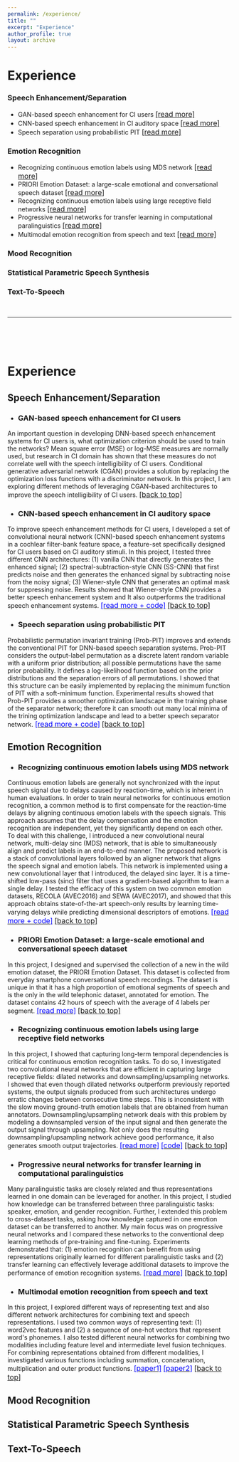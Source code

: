 ```yaml
---
permalink: /experience/
title: ""
excerpt: "Experience"
author_profile: true
layout: archive
---
```

<a name="top"></a>
# Experience

### Speech Enhancement/Separation

* GAN-based speech enhancement for CI users <font size="-0.5"><span style="color:blue;"><a href="#gan-enhancement">[read more]</a></span></font>
* CNN-based speech enhancement in CI auditory space <font size="-0.5"><span style="color:blue;"><a href="#cnn-enhancement">[read more]</a></span></font>
* Speech separation using probabilistic PIT <font size="-0.5"><span style="color:blue;"><a href="#pit">[read more]</a></span></font>

### Emotion Recognition

* Recognizing continuous emotion labels using MDS network <font size="-0.5"><span style="color:blue;"><a href="#mds-net">[read more]</a></span></font>
* PRIORI Emotion Dataset: a large-scale emotional and conversational speech dataset <font size="-0.5"><span style="color:blue;"><a href="#priori-emd">[read more]</a></span></font>
* Recognizing continuous emotion labels using large receptive field networks <font size="-0.5"><span style="color:blue;"><a href="#lr-nets">[read more]</a></span></font>
* Progressive neural networks for transfer learning in computational paralinguistics <font size="-0.5"><span style="color:blue;"><a href="#pnn">[read more]</a></span></font>
* Multimodal emotion recognition from speech and text <font size="-0.5"><span style="color:blue;"><a href="#multimodal">[read more]</a></span></font>

### Mood Recognition

### Statistical Parametric Speech Synthesis

### Text-To-Speech

<br />

---

<br />
<br />
<br />

# Experience

Speech Enhancement/Separation
-----------------------------

<a name="gan-enhancement"></a>
* ### GAN-based speech enhancement for CI users
An important question in developing DNN-based speech enhancement systems for CI users is, what optimization criterion should be used to train the networks? Mean square error (MSE) or log-MSE measures are normally used, but research in CI domain has shown that these measures do not correlate well with the speech intelligibility of CI users. Conditional generative adversarial network (CGAN) provides a solution by replacing the optimization loss functions with a discriminator network. In this project, I am exploring different methods of leveraging CGAN-based architectures to improve the speech intelligibility of CI users. <font size="-0.5"><span style="color:green;"><a href="#top">[back to top]</a></span></font>

<a name="cnn-enhancement"></a>
* ### CNN-based speech enhancement in CI auditory space
To improve speech enhancement methods for CI users, I developed a set of convolutional neural network (CNN)-based speech enhancement systems in a cochlear filter-bank feature space, a feature-set specifically designed for CI users based on CI auditory stimuli. In this project, I tested three different CNN architectures: (1) vanilla CNN that directly generates the enhanced signal; (2) spectral-subtraction-style CNN (SS-CNN) that first predicts noise and then generates the enhanced signal by subtracting noise from the noisy signal; (3) Wiener-style CNN that generates an optimal mask for suppressing noise. Results showed that Wiener-style CNN provides a better speech enhancement system and It also outperforms the traditional speech enhancement systems. [<font size="-0.5"><span style="color:blue;">[read more + code]</span></font>](https://github.com/soheil-khorram/DNN-based-speech-enhancement) <font size="-0.5"><span style="color:green;"><a href="#top">[back to top]</a></span></font>

<a name="pit"></a>
* ### Speech separation using probabilistic PIT
Probabilistic permutation invariant training (Prob-PIT) improves and extends the conventional PIT for DNN-based speech separation systems. Prob-PIT considers the output-label permutation as a discrete latent random variable with a uniform prior distribution; all possible permutations have the same prior probability. It defines a log-likelihood function based on the prior distributions and the separation errors of all permutations. I showed that this structure can be easily implemented by replacing the minimum function of PIT with a soft-minimum function. Experimental results showed that Prob-PIT provides a smoother optimization landscape in the training phase of the separator network; therefore it can smooth out many local minima of the trining optimization landscape and lead to a better speech separator network. [<font size="-0.5"><span style="color:blue;">[read more + code]</span></font>](https://github.com/soheil-khorram/Prob-PIT) <font size="-0.5"><span style="color:green;"><a href="#top">[back to top]</a></span></font>

Emotion Recognition
-----------------------------

<a name="mds-net"></a>
* ### Recognizing continuous emotion labels using MDS network
Continuous emotion labels are generally not synchronized with the input speech signal due to delays caused by reaction-time, which is inherent in human evaluations. In order to train neural networks for continuous emotion recognition, a common method is to first compensate for the reaction-time delays by aligning continuous emotion labels with the speech signals. This approach assumes that the delay compensation and the emotion recognition are independent, yet they significantly depend on each other. To deal with this challenge, I introduced a new convolutional neural network, multi-delay sinc (MDS) network, that is able to simultaneously align and predict labels in an end-to-end manner. The proposed network is a stack of convolutional layers followed by an aligner network that aligns the speech signal and emotion labels. This network is implemented using a new convolutional layer that I introduced, the delayed sinc layer. It is a time-shifted low-pass (sinc) filter that uses a gradient-based algorithm to learn a single delay. I tested the efficacy of this system on two common emotion datasets, RECOLA (AVEC2016) and SEWA (AVEC2017), and showed that this approach obtains state-of-the-art speech-only results by learning time-varying delays while predicting dimensional descriptors of emotions. [<font size="-0.5"><span style="color:blue;">[read more + code]</span></font>](https://github.com/soheil-khorram/MDS-network) <font size="-0.5"><span style="color:green;"><a href="#top">[back to top]</a></span></font>

<a name="priori-emd"></a>
* ### PRIORI Emotion Dataset: a large-scale emotional and conversational speech dataset
In this project, I designed and supervised the collection of a new in the wild emotion dataset, the PRIORI Emotion Dataset. This dataset is collected from everyday smartphone conversational speech recordings. The dataset is unique in that it has a high proportion of emotional segments of speech and is the only in the wild telephonic dataset, annotated for emotion. The dataset contains 42 hours of speech with the average of 4 labels per segment. [<font size="-0.5"><span style="color:blue;">[read more]</span></font>](BPD_Emotion.pdf) <font size="-0.5"><span style="color:green;"><a href="#top">[back to top]</a></span></font>

<a name="lr-nets"></a>
* ### Recognizing continuous emotion labels using large receptive field networks
In this project, I showed that capturing long-term temporal dependencies is critical for continuous emotion recognition tasks. To do so, I investigated two convolutional neural networks that are efficient in capturing large receptive fields: dilated networks and downsampling/upsampling networks. I showed that even though dilated networks outperform previously reported systems, the output signals produced from such architectures undergo erratic changes between consecutive time steps. This is inconsistent with the slow moving ground-truth emotion labels that are obtained from human annotators. Downsampling/upsampling network deals with this problem by modeling a downsampled version of the input signal and then generate the output signal through upsampling. Not only does the resulting downsampling/upsampling network achieve good performance, it also generates smooth output trajectories. [<font size="-0.5"><span style="color:blue;">[read more]</span></font>](capturing-long-term.pdf) [<font size="-0.5"><span style="color:blue;">[code]</span></font>](https://github.com/soheil-khorram/neural-network) <font size="-0.5"><span style="color:green;"><a href="#top">[back to top]</a></span></font>

<a name="pnn"></a>
* ### Progressive neural networks for transfer learning in computational paralinguistics
Many paralinguistic tasks are closely related and thus representations learned in one domain can be leveraged for another. In this project, I studied how knowledge can be transferred between three paralinguistic tasks: speaker, emotion, and gender recognition. Further, I extended this problem to cross-dataset tasks, asking how knowledge captured in one emotion dataset can be transferred to another. My main focus was on progressive neural networks and I compared these networks to the conventional deep learning methods of pre-training and fine-tuning. Experiments demonstrated that: (1) emotion recognition can benefit from using representations originally learned for different paralinguistic tasks and (2) transfer learning can effectively leverage additional datasets to improve the performance of emotion recognition systems. [<font size="-0.5"><span style="color:blue;">[read more]</span></font>](progressive.pdf) <font size="-0.5"><span style="color:green;"><a href="#top">[back to top]</a></span></font>

<a name="multimodal"></a>
* ### Multimodal emotion recognition from speech and text
In this project, I explored different ways of representing text and also different network architectures for combining text and speech representations. I used two common ways of representing text: (1) word2vec features and (2) a sequence of one-hot vectors that represent word's phonemes. I also tested different neural networks for combining two modalities including feature level and intermediate level fusion techniques. For combining representations obtained from different modalities, I investigated various functions including summation, concatenation, multiplication and outer product functions.
[<font size="-0.5"><span style="color:blue;">[paper1]</span></font>](exploiting_acoustic_and_lexical_properties.pdf) [<font size="-0.5"><span style="color:blue;">[paper2]</span></font>](pooling.pdf) <font size="-0.5"><span style="color:green;"><a href="#top">[back to top]</a></span></font>

Mood Recognition
----------------


Statistical Parametric Speech Synthesis
---------------------------------------


Text-To-Speech
---------------------------------------
